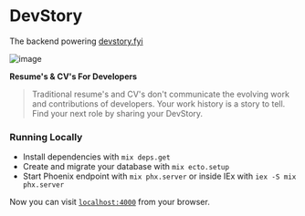 # DevStory

The backend powering [devstory.fyi](https://devstory.fyi)

![image](https://github.com/jonlunsford/story/assets/1007571/766d3130-2537-4b57-899f-9f7d2dcf557e)

**Resume's & CV's For Developers**

> Traditional resume's and CV's don't communicate the evolving work and contributions of developers. Your work history is a story to tell. Find your next role by sharing your DevStory.

### Running Locally

- Install dependencies with `mix deps.get`
- Create and migrate your database with `mix ecto.setup`
- Start Phoenix endpoint with `mix phx.server` or inside IEx with `iex -S mix phx.server`

Now you can visit [`localhost:4000`](http://localhost:4000) from your browser.
